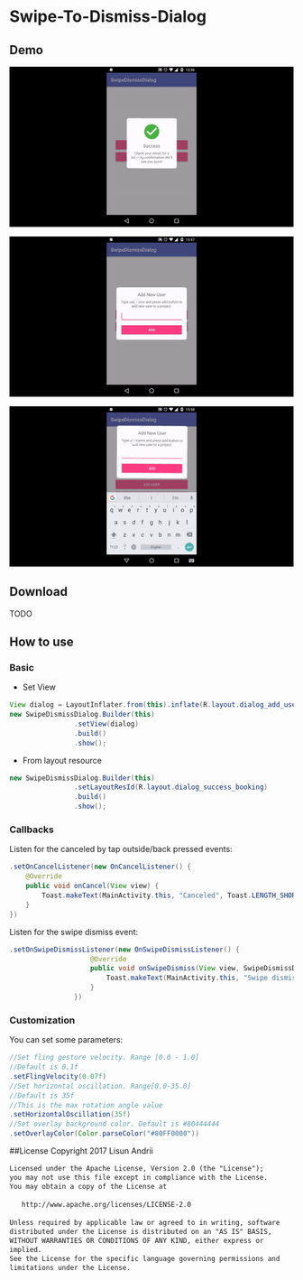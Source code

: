 # Swipe-To-Dismiss-Dialog

## Demo
![Swipe Dismiss Success Dialog](art/success_dialog.gif)

![Swipe Dismiss Dialog with input](art/edit_text_dialog.gif)

![Swipe Dismiss Dialog with keyboard](art/edit_text_dialog_keyboard.gif)

## Download
TODO

## How to use

### Basic
* Set View
```java
View dialog = LayoutInflater.from(this).inflate(R.layout.dialog_add_user, null);
new SwipeDismissDialog.Builder(this)
                .setView(dialog)
                .build()
                .show();
```
* From layout resource
```java
new SwipeDismissDialog.Builder(this)
                .setLayoutResId(R.layout.dialog_success_booking)
                .build()
                .show();
```
### Callbacks
Listen for the canceled by tap outside/back pressed events:
```java
.setOnCancelListener(new OnCancelListener() {
    @Override
    public void onCancel(View view) {
        Toast.makeText(MainActivity.this, "Canceled", Toast.LENGTH_SHORT).show();
    }
})
```
Listen for the swipe dismiss event:
```java
.setOnSwipeDismissListener(new OnSwipeDismissListener() {
                    @Override
                    public void onSwipeDismiss(View view, SwipeDismissDirection direction) {
                        Toast.makeText(MainActivity.this, "Swipe dismissed to: " + direction, Toast.LENGTH_SHORT).show();
                    }
                })
```
### Customization
You can set some parameters:
```java
//Set fling gesture velocity. Range [0.0 - 1.0] 
//Default is 0.1f
.setFlingVelocity(0.07f)  
//Set horizontal oscillation. Range[0.0-35.0]
//Default is 35f
//This is the max rotation angle value
.setHorizontalOscillation(35f)
//Set overlay background color. Default is #80444444
.setOverlayColor(Color.parseColor("#80FF0000"))
```

##License
Copyright 2017 Lisun Andrii
```
Licensed under the Apache License, Version 2.0 (the "License");
you may not use this file except in compliance with the License.
You may obtain a copy of the License at

   http://www.apache.org/licenses/LICENSE-2.0

Unless required by applicable law or agreed to in writing, software
distributed under the License is distributed on an "AS IS" BASIS,
WITHOUT WARRANTIES OR CONDITIONS OF ANY KIND, either express or implied.
See the License for the specific language governing permissions and
limitations under the License.
```
